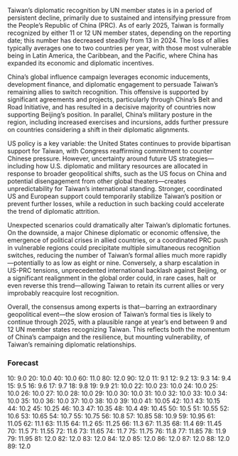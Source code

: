 Taiwan’s diplomatic recognition by UN member states is in a period of persistent decline, primarily due to sustained and intensifying pressure from the People’s Republic of China (PRC). As of early 2025, Taiwan is formally recognized by either 11 or 12 UN member states, depending on the reporting date; this number has decreased steadily from 13 in 2024. The loss of allies typically averages one to two countries per year, with those most vulnerable being in Latin America, the Caribbean, and the Pacific, where China has expanded its economic and diplomatic incentives.

China’s global influence campaign leverages economic inducements, development finance, and diplomatic engagement to persuade Taiwan’s remaining allies to switch recognition. This offensive is supported by significant agreements and projects, particularly through China’s Belt and Road Initiative, and has resulted in a decisive majority of countries now supporting Beijing’s position. In parallel, China’s military posture in the region, including increased exercises and incursions, adds further pressure on countries considering a shift in their diplomatic alignments.

US policy is a key variable: the United States continues to provide bipartisan support for Taiwan, with Congress reaffirming commitment to counter Chinese pressure. However, uncertainty around future US strategies—including how U.S. diplomatic and military resources are allocated in response to broader geopolitical shifts, such as the US focus on China and potential disengagement from other global theaters—creates unpredictability for Taiwan’s international standing. Stronger, coordinated US and European support could temporarily stabilize Taiwan’s position or prevent further losses, while a reduction in such backing could accelerate the trend of diplomatic attrition.

Unexpected scenarios could dramatically alter Taiwan’s diplomatic fortunes. On the downside, a major Chinese diplomatic or economic offensive, the emergence of political crises in allied countries, or a coordinated PRC push in vulnerable regions could precipitate multiple simultaneous recognition switches, reducing the number of Taiwan’s formal allies much more rapidly—potentially to as low as eight or nine. Conversely, a sharp escalation in US-PRC tensions, unprecedented international backlash against Beijing, or a significant realignment in the global order could, in rare cases, halt or even reverse this trend—allowing Taiwan to retain its current allies or very improbably reacquire lost recognition.

Overall, the consensus among experts is that—barring an extraordinary geopolitical event—the slow erosion of Taiwan’s formal ties is likely to continue through 2025, with a plausible range at year’s end between 9 and 12 UN member states recognizing Taiwan. This reflects both the momentum of China’s campaign and the resilience, but mounting vulnerability, of Taiwan’s remaining diplomatic relationships.

### Forecast

10: 9.0
20: 10.0
40: 10.0
60: 11.0
80: 12.0
90: 12.0
11: 9.1
12: 9.2
13: 9.3
14: 9.4
15: 9.5
16: 9.6
17: 9.7
18: 9.8
19: 9.9
21: 10.0
22: 10.0
23: 10.0
24: 10.0
25: 10.0
26: 10.0
27: 10.0
28: 10.0
29: 10.0
30: 10.0
31: 10.0
32: 10.0
33: 10.0
34: 10.0
35: 10.0
36: 10.0
37: 10.0
38: 10.0
39: 10.0
41: 10.05
42: 10.1
43: 10.15
44: 10.2
45: 10.25
46: 10.3
47: 10.35
48: 10.4
49: 10.45
50: 10.5
51: 10.55
52: 10.6
53: 10.65
54: 10.7
55: 10.75
56: 10.8
57: 10.85
58: 10.9
59: 10.95
61: 11.05
62: 11.1
63: 11.15
64: 11.2
65: 11.25
66: 11.3
67: 11.35
68: 11.4
69: 11.45
70: 11.5
71: 11.55
72: 11.6
73: 11.65
74: 11.7
75: 11.75
76: 11.8
77: 11.85
78: 11.9
79: 11.95
81: 12.0
82: 12.0
83: 12.0
84: 12.0
85: 12.0
86: 12.0
87: 12.0
88: 12.0
89: 12.0